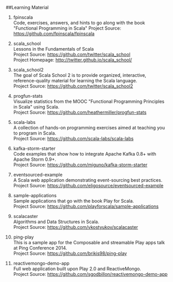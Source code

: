 ##Learning Material

1. fpinscala   
Code, exercises, answers, and hints to go along with the book "Functional Programming in Scala"
Project Source: https://github.com/fpinscala/fpinscala 

1. scala_school   
Lessons in the Fundamentals of Scala   
Project Source: https://github.com/twitter/scala_school    
Project Homepage: http://twitter.github.io/scala_school/ 

1. scala_school2   
The goal of Scala School 2 is to provide organized, interactive, reference-quality material for learning the Scala language.    
Project Source: https://github.com/twitter/scala_school2  

1. progfun-stats  
Visualize statistics from the MOOC "Functional Programming Principles in Scala" using Scala.   
Project Source: https://github.com/heathermiller/progfun-stats

1. scala-labs  
A collection of hands-on programming exercises aimed at teaching you to program in Scala.   
Project Source: https://github.com/scala-labs/scala-labs  

1. kafka-storm-starter   
Code examples that show how to integrate Apache Kafka 0.8+ with Apache Storm 0.9+.  
Project Source: https://github.com/miguno/kafka-storm-starter  

1. eventsourced-example    
A Scala web application demonstrating event-sourcing best practices.   
Project Source: https://github.com/eligosource/eventsourced-example   

1. sample-applications    
Sample applications that go with the book Play for Scala.    
Project Source: https://github.com/playforscala/sample-applications  

1. scalacaster    
Algorithms and Data Structures in Scala.    
Project Source: https://github.com/vkostyukov/scalacaster   

1. ping-play   
This is a sample app for the Composable and streamable Play apps talk at Ping Conference 2014.     
Project Source: https://github.com/brikis98/ping-play   

1. reactivemongo-demo-app    
Full web application built upon Play 2.0 and ReactiveMongo.    
Project Source: https://github.com/sgodbillon/reactivemongo-demo-app  
		